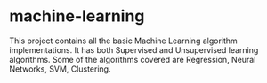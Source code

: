 # machine-learning
This project contains all the basic Machine Learning algorithm implementations. It has both Supervised and Unsupervised learning algorithms. Some of the algorithms covered are Regression, Neural Networks, SVM, Clustering. 
